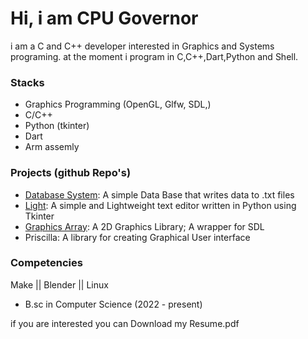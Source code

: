 # Hi, i am CPU Governor
i am a C and C++ developer interested in Graphics and Systems programing. at the moment i program in C,C++,Dart,Python and Shell. 
### Stacks
* Graphics Programming (OpenGL, Glfw, SDL,)
* C/C++
* Python (tkinter)
* Dart
* Arm assemly

### Projects (github Repo's)
* [Database System](https://github.com/CPU-governor/Mini_Database): A simple Data Base that writes data to .txt files
* [Light](https://github.com/Light-Edit/Light): A simple and Lightweight text editor written in Python using Tkinter
* [Graphics Array](https://github.com/Graphics-Array/Graphics-Array): A 2D Graphics Library; A wrapper for SDL
* Priscilla: A library for creating Graphical User interface

### Competencies
Make || Blender || Linux
- B.sc in Computer Science (2022 - present)

if you are interested you can Download my Resume.pdf
